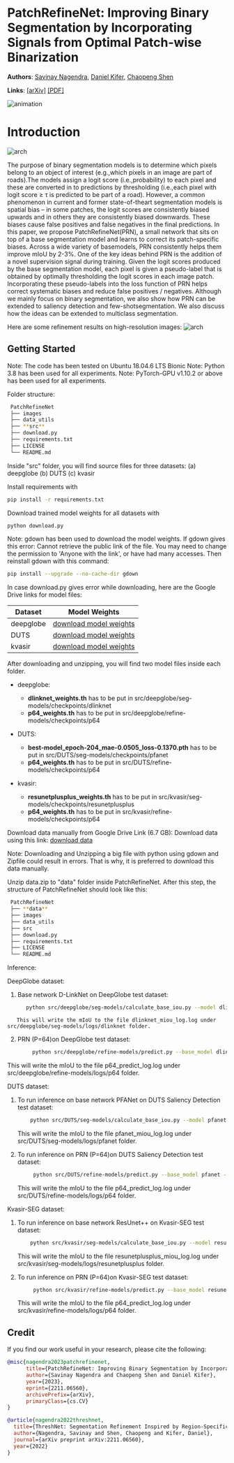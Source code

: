 # PatchRefineNet: Improving Binary Segmentation by Incorporating Signals from Optimal Patch-wise Binarization
**Authors**: [Savinay Nagendra](https://github.com/savinay95n), [Daniel Kifer](https://github.com/dkifer), [Chaopeng Shen](https://github.com/chaopengshen)

**Links**: [[arXiv]](https://arxiv.org/abs/2211.06560) [[PDF]](https://arxiv.org/pdf/2211.06560.pdf)

![animation](images/animation.gif)

# Introduction
![arch](images/architecture.png)

The purpose of binary segmentation models is to determine which pixels belong to an object of interest (e.g.,which pixels in an image are part of roads).The models assign a logit score (i.e.,probability) to each pixel and these are converted in to predictions by thresholding (i.e.,each pixel with logit score ≥ τ is predicted to be part of a road). However, a common phenomenon in current and former state-of-theart segmentation models is spatial bias – in some patches, the logit scores are consistently biased upwards and in others they are consistently biased downwards. These biases cause false positives and false negatives in the final predictions. In this paper, we propose PatchRefineNet(PRN), a small network that sits on top of a base segmentation model and learns to correct its patch-specific biases. Across a wide variety of basemodels, PRN consistently helps them improve mIoU by 2-3%. One of the key ideas behind PRN is the addition of a novel supervision signal during training. Given the logit scores produced by the base segmentation model, each pixel is given a pseudo-label that is obtained by optimally thresholding the logit scores in each image patch. Incorporating these pseudo-labels into the loss function of PRN helps correct systematic biases and reduce false positives / negatives. Although we mainly focus on binary segmentation, we also show how PRN can be extended to saliency detection and few-shotsegmentation. We also discuss how the ideas can be extended to multiclass segmentation.

Here are some refinement results on high-resolution images:
![arch](images/result.png)

## Getting Started
Note: The code has been tested on Ubuntu 18.04.6 LTS Bionic 
Note: Python 3.8 has been used for all experiments.
Note: PyTorch-GPU v1.10.2 or above has been used for all experiments.

Folder structure:

```bash
 PatchRefineNet
 ├── images
 ├── data_utils                   
 ├── **src**                    
 ├── download.py                     
 ├── requirements.txt                    
 ├── LICENSE
 └── README.md
```
    
Inside "src" folder, you will find source files for three datasets:
(a) deepglobe (b) DUTS (c) kvasir

Install requirements with
```bash
pip install -r requirements.txt
```

Download trained model weights for all datasets with
```bash
python download.py
```
Note: gdown has been used to download the model weights. 
If gdown gives this error:  Cannot retrieve the public link of the file. You may need to change the permission to 'Anyone with the link', or have had many accesses. Then reinstall gdown with this command:

```bash
pip install --upgrade --no-cache-dir gdown
```

In case download.py gives error while downloading, here are the Google Drive links for model files:

| Dataset | Model Weights |
| --- | --- |
| deepglobe | [download model weights](https://drive.google.com/file/d/1taCeROWb_bYMvfcCDtC2ftv_QfsWqmou/view?usp=sharing) |
| DUTS | [download model weights](https://drive.google.com/file/d/1Viu_mTI3aCvOKDLw8RRnMYFWvLZeBXqO/view?usp=sharing) |
| kvasir | [download model weights](https://drive.google.com/file/d/1Gj8Y43w5to-CdukJ0NlPzhrcUgvTNEa1/view?usp=share_link) |

After downloading and unzipping, you will find two model files inside each folder.
- deepglobe: 
     - **dlinknet_weights.th** has to be put in src/deepglobe/seg-models/checkpoints/dlinknet
     - **p64_weights.th** has to be put in src/deepglobe/refine-models/checkpoints/p64
       
- DUTS: 
     - **best-model_epoch-204_mae-0.0505_loss-0.1370.pth** has to be put in src/DUTS/seg-models/checkpoints/pfanet
     - **p64_weights.th** has to be put in src/DUTS/refine-models/checkpoints/p64

- kvasir: 
     - **resunetplusplus_weights.th** has to be put in src/kvasir/seg-models/checkpoints/resunetplusplus
     - **p64_weights.th** has to be put in src/kvasir/refine-models/checkpoints/p64
 
Download data manually from Google Drive Link (6.7 GB):
Download data using this link: [download data](https://drive.google.com/file/d/1s3ygbL-sd_WkSn-SB2IY-hFeWXuQqVeD/view?usp=sharing)

Note: Downloading and Unzipping a big file with python using gdown and Zipfile could result in errors. That is why, it is preferred to download this data manually.

Unzip data.zip to "data" folder inside PatchRefineNet. After this step, the structure of PatchRefineNet should look like this:

```bash
 PatchRefineNet
 ├── **data**
 ├── images
 ├── data_utils                   
 ├── src                    
 ├── download.py                     
 ├── requirements.txt                    
 ├── LICENSE
 └── README.md
```

Inference:

DeepGlobe dataset:
1. Base network D-LinkNet on DeepGlobe test dataset:
 ```bash
       python src/deepglobe/seg-models/calculate_base_iou.py --model dlinknet
   ```
       This will write the mIoU to the file dlinknet_miou_log.log under src/deepglobe/seg-models/logs/dlinknet folder.
2. PRN (P=64)on DeepGlobe test dataset:
```bash
        python src/deepglobe/refine-models/predict.py --base_model dlinknet --aux_model p64 --checkpoint True
```
This will write the mIoU to the file p64_predict_log.log under src/deepglobe/refine-models/logs/p64 folder.

DUTS dataset:
1. To run inference on base network PFANet on DUTS Saliency Detection test dataset:
   ```bash
       python src/DUTS/seg-models/calculate_base_iou.py --model pfanet
   ```
   This will write the mIoU to the file pfanet_miou_log.log under src/DUTS/seg-models/logs/pfanet folder.
   
3. To run inference on PRN (P=64)on DUTS Saliency Detection test dataset:
   ```bash
        python src/DUTS/refine-models/predict.py --base_model pfanet --aux_model p64 --checkpoint True
   ```
   This will write the mIoU to the file p64_predict_log.log under src/DUTS/refine-models/logs/p64 folder.
   
Kvasir-SEG dataset:
1. To run inference on base network ResUnet++ on Kvasir-SEG test dataset:
   ```bash
       python src/kvasir/seg-models/calculate_base_iou.py --model resunetplusplus
   ```
   This will write the mIoU to the file resunetplusplus_miou_log.log under src/kvasir/seg-models/logs/resunetplusplus folder.
   
3. To run inference on PRN (P=64)on Kvasir-SEG test dataset:
   ```bash
        python src/kvasir/refine-models/predict.py --base_model resunetplusplus --aux_model p64 --checkpoint True
   ```
   This will write the mIoU to the file p64_predict_log.log under src/kvasir/refine-models/logs/p64 folder.

## Credit
If you find our work useful in your research, please cite the following:

```bibtex
@misc{nagendra2023patchrefinenet,
      title={PatchRefineNet: Improving Binary Segmentation by Incorporating Signals from Optimal Patch-wise Binarization}, 
      author={Savinay Nagendra and Chaopeng Shen and Daniel Kifer},
      year={2023},
      eprint={2211.06560},
      archivePrefix={arXiv},
      primaryClass={cs.CV}
}

@article{nagendra2022threshnet,
  title={ThreshNet: Segmentation Refinement Inspired by Region-Specific Thresholding},
  author={Nagendra, Savinay and Shen, Chaopeng and Kifer, Daniel},
  journal={arXiv preprint arXiv:2211.06560},
  year={2022}
}
```
